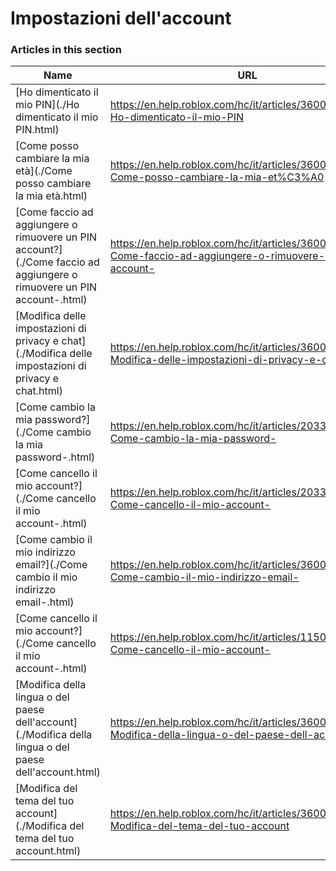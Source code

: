 # Impostazioni dell'account  
### Articles in this section
Name|URL
-|-
[Ho dimenticato il mio PIN](./Ho dimenticato il mio PIN.html) |https://en.help.roblox.com/hc/it/articles/360031292471-Ho-dimenticato-il-mio-PIN
[Come posso cambiare la mia età](./Come posso cambiare la mia età.html) |https://en.help.roblox.com/hc/it/articles/360031323611-Come-posso-cambiare-la-mia-et%C3%A0
[Come faccio ad aggiungere o rimuovere un PIN account?](./Come faccio ad aggiungere o rimuovere un PIN account-.html) |https://en.help.roblox.com/hc/it/articles/360031680051-Come-faccio-ad-aggiungere-o-rimuovere-un-PIN-account-
[Modifica delle impostazioni di privacy e chat](./Modifica delle impostazioni di privacy e chat.html) |https://en.help.roblox.com/hc/it/articles/360031751471-Modifica-delle-impostazioni-di-privacy-e-chat
[Come cambio la mia password?](./Come cambio la mia password-.html) |https://en.help.roblox.com/hc/it/articles/203313100-Come-cambio-la-mia-password-
[Come cancello il mio account?](./Come cancello il mio account-.html) |https://en.help.roblox.com/hc/it/articles/203313050-Come-cancello-il-mio-account-
[Come cambio il mio indirizzo email?](./Come cambio il mio indirizzo email-.html) |https://en.help.roblox.com/hc/it/articles/360000229603-Come-cambio-il-mio-indirizzo-email-
[Come cancello il mio account?](./Come cancello il mio account-.html) |https://en.help.roblox.com/hc/it/articles/115004804623-Come-cancello-il-mio-account-
[Modifica della lingua o del paese dell'account](./Modifica della lingua o del paese dell'account.html) |https://en.help.roblox.com/hc/it/articles/360001216486-Modifica-della-lingua-o-del-paese-dell-account
[Modifica del tema del tuo account](./Modifica del tema del tuo account.html) |https://en.help.roblox.com/hc/it/articles/360022922852-Modifica-del-tema-del-tuo-account